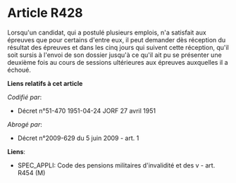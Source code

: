 # Article R428

Lorsqu'un candidat, qui a postulé plusieurs emplois, n'a satisfait aux épreuves que pour certains d'entre eux, il peut
demander dès réception du résultat des épreuves et dans les cinq jours qui suivent cette réception, qu'il soit sursis à
l'envoi de son dossier jusqu'à ce qu'il ait pu se présenter une deuxième fois au cours de sessions ultérieures aux épreuves
auxquelles il a échoué.

**Liens relatifs à cet article**

_Codifié par_:

  - Décret n°51-470 1951-04-24 JORF 27 avril 1951

_Abrogé par_:

  - Décret n°2009-629 du 5 juin 2009 - art. 1

**Liens**:

  - SPEC_APPLI: Code des pensions militaires d'invalidité et des v - art. R454 (M)
